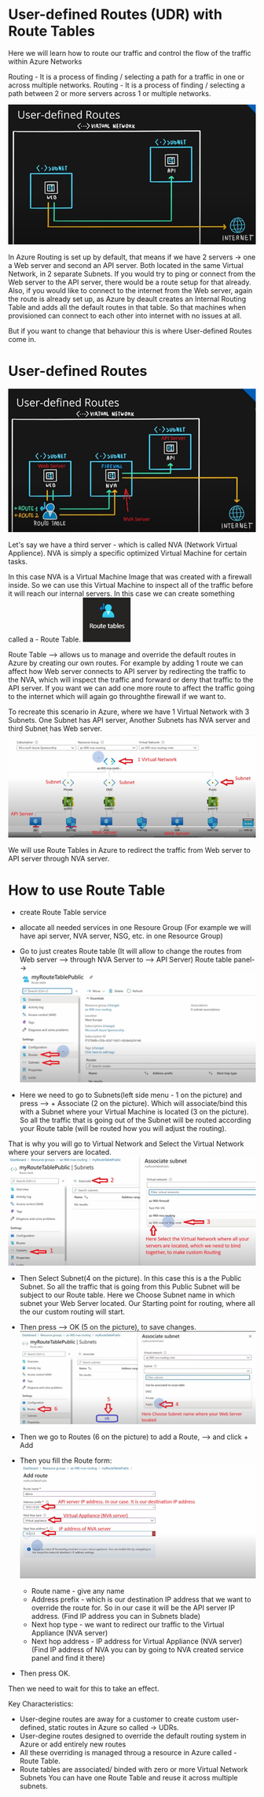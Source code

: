# User-defined Routes (UDR) with Route Tables

Here we will learn how to route our traffic and control the flow of the traffic within Azure Networks

Routing - It is a process of finding / selecting a path for a traffic in one or across multiple networks.
Routing - It is a process of finding / selecting a path between 2 or more servers across 1 or multiple networks.

![pic121](https://github.com/Julian22222/Clouds/blob/main/Azure/IMG/pic121.jpg)

In Azure Routing is set up by default, that means if we have 2 servers -> one a Web server and second an API server. Both located in the same Virtual Network, in 2 separate Subnets. If you would try to ping or connect from the Web server to the API server, there would be a route setup for that already. Also, if you would like to connect to the internet from the Web server, again the route is already set up, as Azure by deault creates an Internal Routing Table and adds all the default routes in that table. So that machines when provisioned can connect to each other into internet with no issues at all.

But if you want to change that behaviour this is where User-defined Routes come in.

# User-defined Routes

![pic122](https://github.com/Julian22222/Clouds/blob/main/Azure/IMG/pic122.jpg)

Let's say we have a third server - which is called NVA (Network Virtual Applience). NVA is simply a specific optimized Virtual Machine for certain tasks.

In this case NVA is a Virtual Machine Image that was created with a firewall inside. So we can use this Virtual Machine to inspect all of the traffic before it will reach our internal servers. In this case we can create something called a - Route Table. ![logo30](https://github.com/Julian22222/Clouds/blob/main/Azure/logo/logo30.jpg)

Route Table --> allows us to manage and override the default routes in Azure by creating our own routes. For example by adding 1 route we can affect how Web server connects to API server by redirecting the traffic to the NVA, which will inspect the traffic and forward or deny that traffic to the API server. If you want we can add one more route to affect the traffic going to the internet which will again go throughthe firewall if we want to.

To recreate this scenario in Azure, where we have 1 Virtual Network with 3 Subnets. One Subnet has API server, Another Subnets has NVA server and third Subnet has Web server.
![pic123](https://github.com/Julian22222/Clouds/blob/main/Azure/IMG/pic123.jpg)

We will use Route Tables in Azure to redirect the traffic from Web server to API server through NVA server.

# How to use Route Table

- create Route Table service
- allocate all needed services in one Resoure Group (For example we will have api server, NVA server, NSG, etc. in one Resource Group)
- Go to just creates Route table (It will allow to change the routes from Web server --> through NVA Server to --> API Server)
  Route table panel-->
  ![pic124](https://github.com/Julian22222/Clouds/blob/main/Azure/IMG/pic124.jpg)

- Here we need to go to Subnets(left side menu - 1 on the picture) and press --> + Associate (2 on the picture). Which will associate/bind this with a Subnet where your Virtual Machine is located (3 on the picture). So all the traffic that is going out of the Subnet will be routed according your Route table (will be routed how you will adjust the routing).

That is why you will go to Virtual Network and Select the Virtual Network where your servers are located.
![pic125](https://github.com/Julian22222/Clouds/blob/main/Azure/IMG/pic125.jpg)

- Then Select Subnet(4 on the picture). In this case this is a the Public Subnet. So all the traffic that is going from this Public Subnet will be subject to our Route table. Here we Choose Subnet name in which subnet your Web Server located. Our Starting point for routing, where all the our custom routing will start.
- Then press --> OK (5 on the picture), to save changes.
  ![pic126](https://github.com/Julian22222/Clouds/blob/main/Azure/IMG/pic126.jpg)

- Then we go to Routes (6 on the picture) to add a Route, --> and click + Add
- Then you fill the Route form:
  ![pic127](https://github.com/Julian22222/Clouds/blob/main/Azure/IMG/pic127.jpg)

  - Route name - give any name
  - Address prefix - which is our destination IP address that we want to override the route for. So in our case it will be the API server IP address. (Find IP address you can in Subnets blade)
  - Next hop type - we want to redirect our traffic to the Virtual Appliance (NVA server)
  - Next hop address - IP address for Virtual Appliance (NVA server) (Find IP address of NVA you can by going to NVA created service panel and find it there)

- Then press OK.

Then we need to wait for this to take an effect.

Key Characteristics:

- User-degine routes are away for a customer to create custom user-defined, static routes in Azure so called -> UDRs.
- User-degine routes designed to override the default routing system in Azure or add entirely new routes
- All these overriding is managed throug a resource in Azure called - Route Table.
- Route tables are associated/ binded with zero or more Virtual Network Subnets
  You can have one Route Table and reuse it across multiple subnets.
